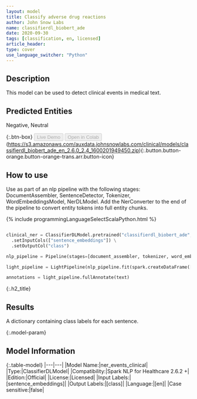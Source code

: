 ```yaml
---
layout: model
title: Classify adverse drug reactions
author: John Snow Labs
name: classifierdl_biobert_ade
date: 2020-09-30
tags: [classification, en, licensed]
article_header:
type: cover
use_language_switcher: "Python"
---
```


## Description
This model can be used to detect clinical events in medical text.
## Predicted Entities
Negative, Neutral

{:.btn-box}
<button class="button button-orange" disabled>Live Demo</button>
<button class="button button-orange" disabled>Open in Colab</button>(https://s3.amazonaws.com/auxdata.johnsnowlabs.com/clinical/models/classifierdl_biobert_ade_en_2.6.0_2.4_1600201949450.zip){:.button.button-orange.button-orange-trans.arr.button-icon}
## How to use

Use as part of an nlp pipeline with the following stages: DocumentAssembler, SentenceDetector, Tokenizer, WordEmbeddingsModel, NerDLModel. Add the NerConverter to the end of the pipeline to convert entity tokens into full entity chunks.

<div class="tabs-box" markdown="1">

{% include programmingLanguageSelectScalaPython.html %}


```python

clinical_ner = ClassifierDLModel.pretrained("classifierdl_biobert_ade", "en", "clinical/models") \
  .setInputCols(["sentence_embeddings"]) \
  .setOutputCol("class")

nlp_pipeline = Pipeline(stages=[document_assembler, tokenizer, word_embeddings, sentence_embeddings])

light_pipeline = LightPipeline(nlp_pipeline.fit(spark.createDataFrame([['']]).toDF("text")))

annotations = light_pipeline.fullAnnotate(text)

```

</div>

{:.h2_title}
## Results
A dictionary containing class labels for each sentence.


{:.model-param}
## Model Information

{:.table-model}
|---|---|
|Model Name:|ner_events_clinical|
|Type:|ClassifierDLModel|
|Compatibility:|Spark NLP for Healthcare 2.6.2 +|
|Edition:|Official|
|License:|Licensed|
|Input Labels:|[sentence_embeddings]|
|Output Labels:|[class]|
|Language:|[en]|
|Case sensitive:|false|

